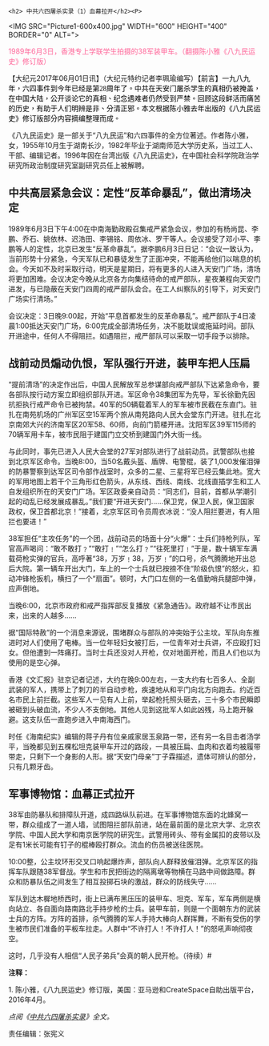 	<h2> 中共六四屠杀实录（1）血幕拉开</h2><P>

<IMG SRC="Picture1-600x400.jpg" WIDTH="600" HEIGHT="400" BORDER="0" ALT="> <div class="red16 caption"><p><span style=color:#FF6699>1989年6月3日，香港专上学联学生拍摄的38军装甲车。（翻摄陈小雅《八九民运史》修订版）</span><p>

<p>【大纪元2017年06月01日讯】（大纪元特约记者李珮瑜编写）<span lang="ZH-TW"><span style="color: #000000;">【前言】一九八九年，六四事件到今年已经是第</span></span><span style="color: #000000; font-family: Calibri;">28</span><span lang="ZH-TW"><span style="color: #000000;">周年了。中共在天安门屠杀学生的真相仍被掩盖，在中国大陆，公开谈论它的真相、纪念遇难者仍然受到严禁。回顾这段鲜活而痛苦的历史，有助于人们明辨是非、分清正邪。本文根据陈小雅去年出版的《八九民运史》修订版部分内容摘编整理而成。</span></span></p>
<p>《八九民运史》是一部关于“八九民运”和六四事件的全方位著述。作者陈小雅，女，1955年10月生于湖南长沙，1982年毕业于湖南师范大学历史系，当过工人、干部、编辑记者。1996年因在台湾出版《八九民运史》，在中国社会科学院政治学研究所政治制度研究室副研究员任上被解聘。</p>
<h2><strong><b>中共高层紧急会议：定性“反革命暴乱”，做出清场决定</b></strong></h2>
<p><strong><b> </b></strong>1989年6月3日下午4:00在中南海勤政殿召集戒严紧急会议，参加的有杨尚昆、李鹏、乔石、姚依林、迟浩田、李锡铭、周依冰、罗干等人。会议接受了邓小平、李鹏等人的定性，北京已发生“反革命暴乱”。据李鹏6月3日日记：“会议一致认为，当前形势十分紧急，今天军队已和暴徒发生了正面冲突，不能再给他们以喘息的机会。今天如不及时采取行动，明天是星期日，将有更多的人进入天安门广场，清场将更加困难。会议决定今晚从北京各方向集结待命的戒严部队，星夜兼程向天安门进发，与已隐蔽在天安门四周的戒严部队会合。在工人纠察队的引导下，对天安门广场实行清场。”</p>
<p>会议决定：3日晚9:00起，开始“平息首都发生的反革命暴乱”。戒严部队于4日凌晨1:00抵达天安门广场，6:00完成全部清场任务，决不能耽误或拖延时间。部队开进途中，任何人不得阻拦。如遇阻拦，戒严部队可以采取一切手段予以排除。</p>
<h2><strong><b>战前动员煽动仇恨，军队强行开进，装甲车把人压扁</b></strong></h2>
<p><strong><b> </b></strong>“提前清场”的决定作出后，中国人民解放军总参谋部向戒严部队下达紧急命令，要各部队按行动方案立即组织部队开进。军区命令38集团军为先导，军长徐勤先因抗拒执行戒严命令已被拘禁。40军的50辆载着军人的军车被市民截在东直门。驻扎在南苑机场的广州军区空15军两个旅从南苑路向人民大会堂东门开进。驻扎在北京南郊大兴的济南军区20军58、60师，向前门箭楼开进。沈阳军区39军115师的70辆军用卡车，被市民阻于建国门立交桥到建国门外大街一线。</p>
<p>与此同时，事先已进入人民大会堂的27军对部队进行了战前动员。武警部队也接到北京军区命令。当晚8:00，当50名戴头盔、盾牌、电警棍，装了1,000发催泪弹的防暴警察到达军区司令部作战室时，众多的二星、三星将军已经云集此地。宽大的军用地图上若干个三角形红色箭头，从东线、西线、南线、北线直插学生和工人自发组织所在的天安门广场。军区政委亲自动员：“同志们，目前，首都从学潮引起的动乱已经发展成暴乱。”我们要“开进天安门……保卫党，保卫人民，保卫国家政权，保卫首都北京！”接着，北京军区司令员周衣冰说：“没人阻拦要进，有人阻拦也要进！”</p>
<p>38军担任“主攻任务”的一个团，战前动员的场面十分“火爆”：士兵们持枪列队，军官高声喝问：“敢不敢打﹖”“敢打﹗”“怎么打﹖”“往死里打﹗”于是，数十辆军车满载荷枪实弹的官兵，高呼著“38，万岁﹗38，万岁﹗”的口号，杀气腾腾地开出总后大院。第一辆车开出大门，车上的一个士兵就已按捺不住“阶级仇恨”的怒火，扣动冲锋枪扳机，横扫了一个“扇面”。顿时，大门口左侧的一名值勤哨兵腿部中弹，应声倒地。</p>
<p>当晚6:00，北京市政府和戒严指挥部反复播放《紧急通告》。政府越不让市民出来，出来的人越多……</p>
<p>据“国际特赦”的一个消息来源说，围堵群众与部队的冲突始于公主坟。军队向东推进时对人们使用了电棒。当一位年轻妇女被打后，一位青年对士兵讲，不应殴打妇女。但他遭到一阵痛打。当时士兵还没对人开枪，仅对地面开枪，而且人们也以为使用的是空心弹。</p>
<p>香港《文汇报》驻京记者记述，大约在晚9:00左右，一支大约有七百多人、全副武装的军人，携带上了刺刀的半自动步枪，疾速地从和平门向北方向跑去。约近百名市民上前拦截。这些军人一见有人上前，举起枪托照头砸去，三十多个市民瞬即被砸到头破血流，不少人不支倒地。其他人见到这批军人如此凶残，马上跑开躲避。这支队伍一直跑步进入中南海西门。</p>
<p>时任《海南纪实》编辑的蒋子丹有位亲戚家居玉泉路一带，还有另一名目击者汤学平，当晚都见到五棵松坦克装甲车开过的路段，一具被压扁、血肉和衣着均被履带带走，只剩下一个身影的人形。据“天安门母亲”丁子霖描述，遗体可辨认的部分，只有几颗牙齿。</p>
<h2> <strong><b>军事博物馆：血幕正式拉开</b></strong></h2>
<p><strong><b> </b></strong>38军由防暴队和排障队开道，成四路纵队前进。在军事博物馆东面的北蜂窝一带，群众组成了一道人墙，试图阻拦部队前进，站在最前面的是北京大学、北京农学院、中国人民大学和南京医学院的研究生。武警用砖头、带有金属扣的皮带以及足有1米长可能有钉子的棍棒殴打群众。流血的伤员被送往医院。</p>
<p>10:00整，公主坟环形交叉口响起爆炸声，部队向人群释放催泪弹。北京军区的指挥车队跟随38军督战。学生和市民把街边的隔离墩等物横在马路中间做路障。群众和防暴队伍之间发生了相互投掷石块的激战，群众的防线失守……</p>
<p>军队到达木樨地桥西时，街上已满布黑压压的装甲车、坦克、军车，军车两侧是横向站立、各自面向路南路北手持步枪的士兵。装甲车前，则是一个面朝东方的武装士兵的方阵。方阵的首排，杀气腾腾的军人手持大棒向人群挥舞，不断有受伤的学生被市民们准备的平板车拉走。人群中“不许打人！不许打人！”的怒吼声响彻夜空。</p>
<p>这时，几乎没有人相信“人民子弟兵”会真的朝人民开枪。（待续）#</p>
<p><strong>注释：</strong></p>
<p>1. 陈小雅，《八九民运史》修订版，美国：亚马逊和CreateSpace自助出版平台，2016年4月。</p>
<p><em>点阅《<a href="http://www.epochtimes.com/gb/tag/%E4%B8%AD%E5%85%B1%E5%85%AD%E5%9B%9B%E5%B1%A0%E6%9D%80%E5%AE%9E%E5%BD%95.html">中共六四屠杀实录</a>》全文。</em></p>
<p>责任编辑：张宪义</p>
